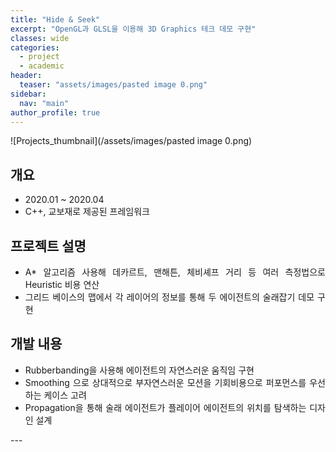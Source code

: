 ```yaml
---
title: "Hide & Seek"
excerpt: "OpenGL과 GLSL을 이용해 3D Graphics 테크 데모 구현"
classes: wide
categories: 
  - project
  - academic
header:
  teaser: "assets/images/pasted image 0.png"
sidebar:
  nav: "main"
author_profile: true
---
```


![Projects_thumbnail](/assets/images/pasted image 0.png)

## 개요
* 2020.01 ~ 2020.04
* C++, 교보재로 제공된 프레임워크

## 프로젝트 설명
<div style="text-align: justify" markdown="1">

* A* 알고리즘 사용해 데카르트, 맨해튼, 체비셰프 거리 등 여러 측정법으로 Heuristic 비용 연산
* 그리드 베이스의 맵에서 각 레이어의 정보를 통해 두 에이전트의 술래잡기 데모 구현

## 개발 내용
* Rubberbanding을 사용해 에이전트의 자연스러운 움직임 구현
* Smoothing 으로 상대적으로 부자연스러운 모션을 기회비용으로 퍼포먼스를 우선하는 케이스 고려
* Propagation을 통해 술래 에이전트가 플레이어 에이전트의 위치를 탐색하는 디자인 설계

</div>
---
